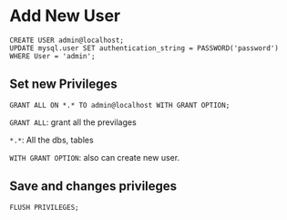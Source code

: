 # Add New User

```mysql
CREATE USER admin@localhost;
UPDATE mysql.user SET authentication_string = PASSWORD('password') WHERE User = 'admin';
```

## Set new Privileges

```mysql
GRANT ALL ON *.* TO admin@localhost WITH GRANT OPTION;
```

```GRANT ALL```: grant all the previlages

`*.*`: All the dbs, tables

`WITH GRANT OPTION`: also can create new user.

## Save and changes privileges

```mysql
FLUSH PRIVILEGES;
```

